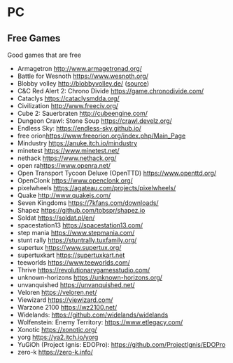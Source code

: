# PC
## Free Games

Good games that are free

- Armagetron <http://www.armagetronad.org/>
- Battle for Wesnoth <https://www.wesnoth.org/>
- Blobby volley <http://blobbyvolley.de/> ([source](https://github.com/danielknobe/blobbyvolley2))
- C&C Red Alert 2: Chrono Divide <https://game.chronodivide.com/>
- Cataclys <https://cataclysmdda.org/>
- Civilization <http://www.freeciv.org/>
- Cube 2: Sauerbraten <http://cubeengine.com/>
- Dungeon Crawl: Stone Soup <https://crawl.develz.org/>
- Endless Sky: <https://endless-sky.github.io/>
- free orion<https://www.freeorion.org/index.php/Main_Page>
- Mindustry <https://anuke.itch.io/mindustry>
- minetest <https://www.minetest.net/>
- nethack <https://www.nethack.org/>
- open ra<https://www.openra.net/>
- Open Transport Tycoon Deluxe (OpenTTD) <https://www.openttd.org/>
- OpenClonk <https://www.openclonk.org/>
- pixelwheels <https://agateau.com/projects/pixelwheels/>
- Quake <http://www.quakejs.com/>
- Seven Kingdoms <https://7kfans.com/downloads/>
- Shapez <https://github.com/tobspr/shapez.io>
- Soldat <https://soldat.pl/en/>
- spacestation13 <https://spacestation13.com/>
- step mania <https://www.stepmania.com/>
- stunt rally <https://stuntrally.tuxfamily.org/>
- supertux <https://www.supertux.org/>
- supertuxkart <https://supertuxkart.net>
- teeworlds <https://www.teeworlds.com/>
- Thrive <https://revolutionarygamesstudio.com/>
- unknown-horizons <https://unknown-horizons.org/>
- unvanquished <https://unvanquished.net/>
- Veloren <https://veloren.net/>
- Viewizard <https://viewizard.com/>
- Warzone 2100 <https://wz2100.net/>
- Widelands: <https://github.com/widelands/widelands>
- Wolfenstein: Enemy Territory: <https://www.etlegacy.com/>
- Xonotic  <https://xonotic.org/>
- yorg <https://ya2.itch.io/yorg>
- YuGiOh (Project Ignis: EDOPro): <https://github.com/ProjectIgnis/EDOPro>
- zero-k <https://zero-k.info/>
